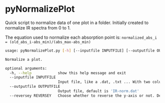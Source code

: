 # pyNormalizePlot

Quick script to normalize data of one plot in a folder. Initially created to normalize IR spectra from 0 to 1. 

The equation used to normalize each absorption point is: `normalized_abs_i = (old_abs_i-abs_min)/(abs_max-abs_min)`

```bash
usage: pyNormalizePlot.py [-h] [--inputfile INPUTFILE] [--outputfile OUTPUTFILE] [--reversey REVERSEY]

Normalize a plot.

optional arguments:
  -h, --help            show this help message and exit
  --inputfile INPUTFILE
                        Input file, like a .dat, .txt ... With two columns: Wavenumbers and Intensity. Default is 'IR.dat'
  --outputfile OUTPUTFILE
                        Output file, default is 'IR-norm.dat'
  --reversey REVERSEY   Choose whether to reverse the y-axis or not. Default False.
  ```







